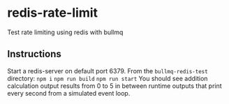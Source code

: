 # redis-rate-limit
Test rate limiting using redis with bullmq

## Instructions
Start a redis-server on default port 6379. From the `bullmq-redis-test` directory:
`npm i`
`npm run build`
`npm run start`
You should see addition calculation output results from 0 to 5 in between runtime outputs that print every second from a simulated event loop.
